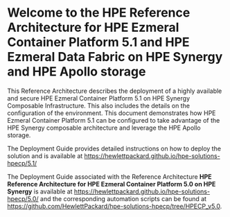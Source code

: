 # Welcome to the HPE Reference Architecture for HPE Ezmeral Container Platform 5.1 and HPE Ezmeral Data Fabric on HPE Synergy and HPE Apollo storage
 
This Reference Architecture describes the deployment of a highly available and secure HPE Ezmeral Container Platform 5.1 on HPE Synergy Composable Infrastructure. This also includes the details on the configuration of the environment. This document demonstrates how HPE Ezmeral Container Platform 5.1 can be configured to take advantage of the HPE Synergy composable architecture and leverage the HPE Apollo storage.
 
The Deployment Guide provides detailed instructions on how to deploy the solution and is available at
https://hewlettpackard.github.io/hpe-solutions-hpecp/5.1/

The Deployment Guide associated with the Reference Architecture **HPE Reference Architecture for HPE Ezmeral Container Platform 5.0 on HPE Synergy** is available at https://hewlettpackard.github.io/hpe-solutions-hpecp/5.0/ and the corresponding automation scripts can be found at https://github.com/HewlettPackard/hpe-solutions-hpecp/tree/HPECP_v5.0.
